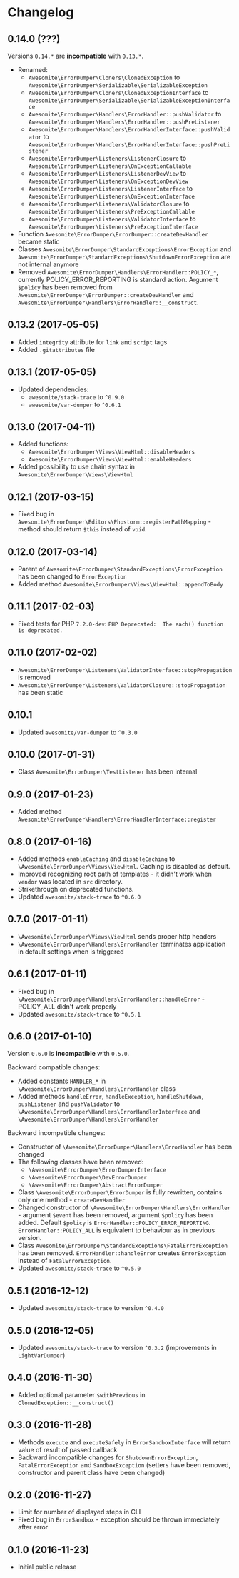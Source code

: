 # Changelog

## 0.14.0 (???)

Versions `0.14.*` are **incompatible** with `0.13.*`.

* Renamed:
  * `Awesomite\ErrorDumper\Cloners\ClonedException` to `Awesomite\ErrorDumper\Serializable\SerializableException`
  * `Awesomite\ErrorDumper\Cloners\ClonedExceptionInterface` to `Awesomite\ErrorDumper\Serializable\SerializableExceptionInterface`
  * `Awesomite\ErrorDumper\Handlers\ErrorHandler::pushValidator` to `Awesomite\ErrorDumper\Handlers\ErrorHandler::pushPreListener`
  * `Awesomite\ErrorDumper\Handlers\ErrorHandlerInterface::pushValidator` to `Awesomite\ErrorDumper\Handlers\ErrorHandlerInterface::pushPreListener`
  * `Awesomite\ErrorDumper\Listeners\ListenerClosure` to `Awesomite\ErrorDumper\Listeners\OnExceptionCallable`
  * `Awesomite\ErrorDumper\Listeners\ListenerDevView` to `Awesomite\ErrorDumper\Listeners\OnExceptionDevView`
  * `Awesomite\ErrorDumper\Listeners\ListenerInterface` to `Awesomite\ErrorDumper\Listeners\OnExceptionInterface`
  * `Awesomite\ErrorDumper\Listeners\ValidatorClosure` to `Awesomite\ErrorDumper\Listeners\PreExceptionCallable`
  * `Awesomite\ErrorDumper\Listeners\ValidatorInterface` to `Awesomite\ErrorDumper\Listeners\PreExceptionInterface`
* Function `Awesomite\ErrorDumper\ErrorDumper::createDevHandler` became static
* Classes `Awesomite\ErrorDumper\StandardExceptions\ErrorException`
and `Awesomite\ErrorDumper\StandardExceptions\ShutdownErrorException` are not internal anymore
* Removed `Awesomite\ErrorDumper\Handlers\ErrorHandler::POLICY_*`, currently POLICY_ERROR_REPORTING is standard action.
Argument `$policy` has been removed from `Awesomite\ErrorDumper\ErrorDumper::createDevHandler` and `Awesomite\ErrorDumper\Handlers\ErrorHandler::__construct`.

## 0.13.2 (2017-05-05)

* Added `integrity` attribute for `link` and `script` tags
* Added `.gitattributes` file

## 0.13.1 (2017-05-05)

* Updated dependencies:
  * `awesomite/stack-trace` to `^0.9.0`
  * `awesomite/var-dumper` to `^0.6.1`

## 0.13.0 (2017-04-11)

* Added functions:
  * `Awesomite\ErrorDumper\Views\ViewHtml::disableHeaders`
  * `Awesomite\ErrorDumper\Views\ViewHtml::enableHeaders`
* Added possibility to use chain syntax in `Awesomite\ErrorDumper\Views\ViewHtml`

## 0.12.1 (2017-03-15)

* Fixed bug in `Awesomite\ErrorDumper\Editors\Phpstorm::registerPathMapping` - method should return `$this` instead of `void`.

## 0.12.0 (2017-03-14)

* Parent of `Awesomite\ErrorDumper\StandardExceptions\ErrorException` has been changed to `ErrorException`
* Added method `Awesomite\ErrorDumper\Views\ViewHtml::appendToBody`

## 0.11.1 (2017-02-03)

* Fixed tests for PHP `7.2.0-dev`: `PHP Deprecated:  The each() function is deprecated.`

## 0.11.0 (2017-02-02)

* `Awesomite\ErrorDumper\Listeners\ValidatorInterface::stopPropagation` is removed
* `Awesomite\ErrorDumper\Listeners\ValidatorClosure::stopPropagation` has been static

## 0.10.1

* Updated `awesomite/var-dumper` to `^0.3.0`

## 0.10.0 (2017-01-31)

* Class `Awesomite\ErrorDumper\TestListener` has been internal

## 0.9.0 (2017-01-23)

* Added method `Awesomite\ErrorDumper\Handlers\ErrorHandlerInterface::register`

## 0.8.0 (2017-01-16)

* Added methods `enableCaching` and `disableCaching` to `\Awesomite\ErrorDumper\Views\ViewHtml`.
Caching is disabled as default.
* Improved recognizing root path of templates - it didn't work when `vendor` was located in `src` directory.
* Strikethrough on deprecated functions.
* Updated `awesomite/stack-trace` to `^0.6.0`

## 0.7.0 (2017-01-11)

* `\Awesomite\ErrorDumper\Views\ViewHtml` sends proper http headers
* `\Awesomite\ErrorDumper\Handlers\ErrorHandler` terminates application in default settings when is triggered

## 0.6.1 (2017-01-11)

* Fixed bug in `\Awesomite\ErrorDumper\Handlers\ErrorHandler::handleError` - POLICY_ALL didn't work properly
* Updated `awesomite/stack-trace` to `^0.5.1`

## 0.6.0 (2017-01-10)

Version `0.6.0` is **incompatible** with `0.5.0`.

Backward compatible changes:
* Added constants `HANDLER_*` in `\Awesomite\ErrorDumper\Handlers\ErrorHandler` class
* Added methods `handleError`, `handleException`, `handleShutdown`, `pushListener` and `pushValidator`
to `\Awesomite\ErrorDumper\Handlers\ErrorHandlerInterface` and `\Awesomite\ErrorDumper\Handlers\ErrorHandler`

Backward incompatible changes:
* Constructor of `\Awesomite\ErrorDumper\Handlers\ErrorHandler` has been changed
* The following classes have been removed:
  * `\Awesomite\ErrorDumper\ErrorDumperInterface`
  * `\Awesomite\ErrorDumper\DevErrorDumper`
  * `\Awesomite\ErrorDumper\AbstractErrorDumper`
* Class `\Awesomite\ErrorDumper\ErrorDumper` is fully rewritten, contains only one method - `createDevHandler`
* Changed constructor of `\Awesomite\ErrorDumper\Handlers\ErrorHandler` - argument `$event` has been removed,
argument `$policy` has been added.
Default `$policy` is `ErrorHandler::POLICY_ERROR_REPORTING`.
`ErrorHandler::POLICY_ALL` is equivalent to behaviour as in previous version.
* Class `Awesomite\ErrorDumper\StandardExceptions\FatalErrorException` has been removed.
`ErrorHandler::handleError` creates `ErrorException` instead of `FatalErrorException`.
* Updated `awesomite/stack-trace` to `^0.5.0`

## 0.5.1 (2016-12-12)

* Updated `awesomite/stack-trace` to version `^0.4.0`

## 0.5.0 (2016-12-05)

* Updated `awesomite/stack-trace` to version `^0.3.2` (improvements in `LightVarDumper`)

## 0.4.0 (2016-11-30)

* Added optional parameter `$withPrevious` in `ClonedException::__construct()`

## 0.3.0 (2016-11-28)

* Methods `execute` and `executeSafely` in `ErrorSandboxInterface` will return value of result of passed callback
* Backward incompatible changes for `ShutdownErrorException`, `FatalErrorException` and `SandboxException`
(setters have been removed, constructor and parent class have been changed)

## 0.2.0 (2016-11-27)

* Limit for number of displayed steps in CLI
* Fixed bug in `ErrorSandbox` - exception should be thrown immediately after error

## 0.1.0 (2016-11-23)

* Initial public release
